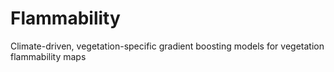 # Flammability
Climate-driven, vegetation-specific gradient boosting models for vegetation flammability maps
